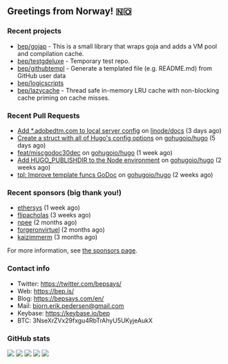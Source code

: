 ## Greetings from Norway! 🇳🇴

### Recent projects

- [bep/gojap](https://github.com/bep/gojap) - This is a small library that wraps goja and adds a VM pool and compilation cache.
- [bep/testgdeluxe](https://github.com/bep/testgdeluxe) - Temporary test repo.
- [bep/githubtempl](https://github.com/bep/githubtempl) - Generate a templated file (e.g. README.md) from GitHub user data
- [bep/logicscripts](https://github.com/bep/logicscripts)
- [bep/lazycache](https://github.com/bep/lazycache) - Thread safe in-memory LRU cache with non-blocking cache priming on cache misses.

### Recent Pull Requests

- [Add *.adobedtm.com to local server config](https://github.com/linode/docs/pull/5989) on [linode/docs](https://github.com/linode/docs) (3 days ago)
- [Create a struct with all of Hugo&#39;s config options](https://github.com/gohugoio/hugo/pull/10602) on [gohugoio/hugo](https://github.com/gohugoio/hugo) (5 days ago)
- [feat/miscgodoc30dec](https://github.com/gohugoio/hugo/pull/10591) on [gohugoio/hugo](https://github.com/gohugoio/hugo) (1 week ago)
- [Add HUGO_PUBLISHDIR to the Node environment](https://github.com/gohugoio/hugo/pull/10569) on [gohugoio/hugo](https://github.com/gohugoio/hugo) (2 weeks ago)
- [tpl: Improve template funcs GoDoc](https://github.com/gohugoio/hugo/pull/10564) on [gohugoio/hugo](https://github.com/gohugoio/hugo) (2 weeks ago)

### Recent sponsors (big thank you!)

- [ethersys](https://github.com/ethersys) (1 week ago)
- [flipacholas](https://github.com/flipacholas) (3 weeks ago)
- [npee](https://github.com/npee) (2 months ago)
- [forgeronvirtuel](https://github.com/forgeronvirtuel) (2 months ago)
- [kaizimmerm](https://github.com/kaizimmerm) (3 months ago)

For more information, see [the sponsors page](https://github.com/sponsors/bep/).

### Contact info
- Twitter: https://twitter.com/bepsays/
- Web: https://bep.is/
- Blog: https://bepsays.com/en/
- Mail: bjorn.erik.pedersen@gmail.com
- Keybase: https://keybase.io/bep
- BTC: 3NseXrZVx29fxgu4RbTrAhyU5UKyjeAukX


### GitHub stats

![](https://github-profile-summary-cards.vercel.app/api/cards/profile-details?username=bep&theme=github)
![](https://github-profile-summary-cards.vercel.app/api/cards/repos-per-language?username=bep&theme=github)
![](https://github-profile-summary-cards.vercel.app/api/cards/most-commit-language?username=bep&theme=github)
![](https://github-profile-summary-cards.vercel.app/api/cards/stats?username=bep&theme=github)
![](https://github-profile-summary-cards.vercel.app/api/cards/productive-time?username=bep&theme=github)
